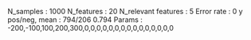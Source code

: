 N_samples                     : 1000
N_features                    : 20
N_relevant features           : 5
Error rate                    : 0
y pos/neg, mean               : 794/206 0.794
Params                        : -200,-100,100,200,300,0,0,0,0,0,0,0,0,0,0,0,0,0,0,0
